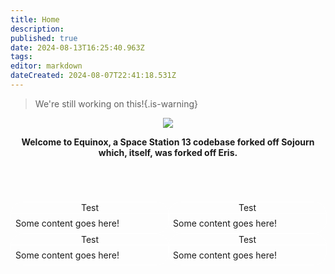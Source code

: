 ```yaml
---
title: Home
description: 
published: true
date: 2024-08-13T16:25:40.963Z
tags: 
editor: markdown
dateCreated: 2024-08-07T22:41:18.531Z
---
```


> We're still working on this!{.is-warning}

<!-- ![wikibanner1.png](/wikibanner1.png) -->
<center>
  <img src="https://wiki.bluespace.engineer/wikibanner1white.png" />
  

<strong>Welcome to Equinox, a Space Station 13 codebase forked off Sojourn which, itself, was forked off Eris.</strong>
</center>

<!-- <span id="hover-element" data-url="https://wiki.bluespace.engineer/en/test-content-hover-page">Hover over this text</span>
<div id="content-container"></div> -->

<style>
  div.infobox {
  	width: 100%;
    height: fit-content;
    border: 1px solid white;
    border-radius: 20px;
  }
  div.infobox-header{
  	width: 100%;
    height: fit-content;
    border-bottom: 1px solid white;
    align-content: center;
    justify-content: center;
  }
  div.infobox-content {
  	padding: 0.5em;
  }
  div.infobox-column {
  	display: flex;
    flex-flow: column nowrap;
    width:100%
  }
  div.infobox-container {
  	margin-top: 5em;
    width: 100%;
    display: flex;
    flex-flow: row nowrap;
  }
  
</style>

<div class="infobox-container">
	<div class="infobox-column">
		<div class="infobox">
    	<div class="infobox-header"><center>Test<center></div>
      <div class="infobox-content">Some content goes here!</div>
    </div>
  	<div class="infobox">
    	<div class="infobox-header"><center>Test<center></div>
			<div class="infobox-content">Some content goes here!</div>
		</div>
	</div>
  <div class="infobox-column">
		<div class="infobox">
    	<div class="infobox-header"><center>Test<center></div>
			<div class="infobox-content">Some content goes here!</div>
		</div>
  	<div class="infobox">
    	<div class="infobox-header"><center>Test<center></div>
			<div class="infobox-content">Some content goes here!</div>
		</div>
	</div>
</div>
